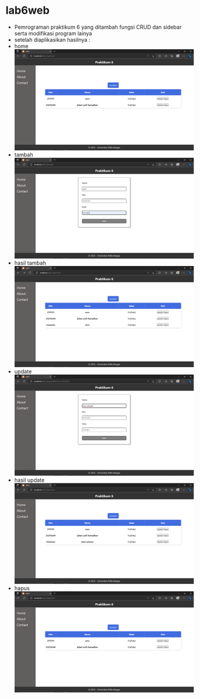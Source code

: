 # lab6web

* Pemrograman praktikum 6 yang ditambah fungsi CRUD dan sidebar serta modifikasi program lainya
* setelah diaplikasikan hasilnya :
* home
  <img src="ss/home.png">
* tambah
  <img src="ss/tambah.png">
* hasil tambah
   <img src="ss/h tambah.png">
* update
   <img src="ss/update.png">
* hasil update
   <img src="ss/h update.png">
* hapus
   <img src="ss/hapus.png">
